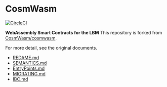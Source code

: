 # CosmWasm

[![CircleCI](https://circleci.com/gh/CosmWasm/cosmwasm/tree/main.svg?style=shield)](https://circleci.com/gh/CosmWasm/cosmwasm/tree/main)

**WebAssembly Smart Contracts for the LBM**
This repository is forked from [CosmWasm/cosmwasm](https://github.com/CosmWasm/cosmwasm).

For more detail, see the original documents.

- [REDAME.md](https://github.com/CosmWasm/cosmwasm/blob/main/README.md)
- [SEMANTICS.md](https://github.com/CosmWasm/cosmwas/blob/main/SEMANTICS.md)
- [EntryPoints.md](https://github.com/CosmWasm/cosmwasm/blob/main/EntryPoints.md)
- [MIGRATING.md](https://github.com/CosmWasm/cosmwasm/blob/main/MIGRATING.md)
- [IBC.md](https://github.com/CosmWasm/cosmwasm/blob/main/IBC.md)

